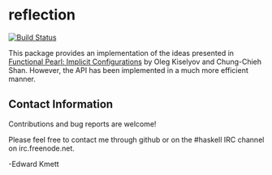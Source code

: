 reflection
==========

[![Build Status](https://secure.travis-ci.org/ekmett/reflection.png?branch=master)](http://travis-ci.org/ekmett/reflecton)

This package provides an implementation of the ideas presented in [Functional Pearl: Implicit Configurations](http://www.cs.rutgers.edu/~ccshan/prepose/prepose.pdf) by Oleg Kiselyov and Chung-Chieh Shan. However, the API has been implemented in a much more efficient manner.

Contact Information
-------------------

Contributions and bug reports are welcome!

Please feel free to contact me through github or on the #haskell IRC channel on irc.freenode.net.

-Edward Kmett
